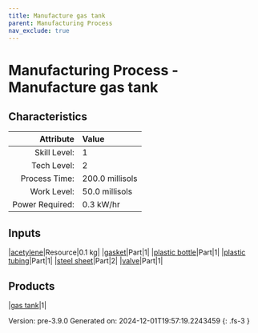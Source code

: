 ```yaml
---
title: Manufacture gas tank
parent: Manufacturing Process
nav_exclude: true
---
```

# Manufacturing Process - Manufacture gas tank


## Characteristics

| Attribute      | Value |
|--------:|:------|
|Skill Level:|1|
|Tech Level:|2|
|Process Time:|200.0 millisols|
|Work Level:|50.0 millisols|
|Power Required:|0.3 kW/hr|

## Inputs

|[acetylene](../resource/acetylene.html)|Resource|0.1 kg|
|[gasket](../part/gasket.html)|Part|1|
|[plastic bottle](../part/plastic-bottle.html)|Part|1|
|[plastic tubing](../part/plastic-tubing.html)|Part|1|
|[steel sheet](../part/steel-sheet.html)|Part|2|
|[valve](../part/valve.html)|Part|1|

## Products

|[gas tank](../part/gas-tank.html)|1|


Version: pre-3.9.0 Generated on: 2024-12-01T19:57:19.2243459
{: .fs-3 }

